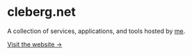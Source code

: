 # cleberg.net

A collection of services, applications, and tools hosted by [me](https://cleberg.io).

[Visit the website ->](https://cleberg.net)
